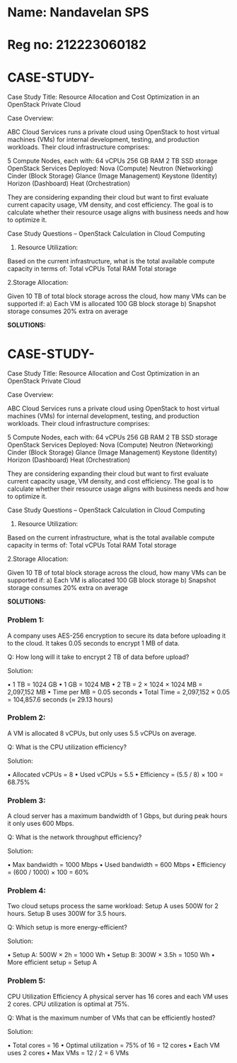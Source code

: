 # Name: Nandavelan SPS

# Reg no: 212223060182


# CASE-STUDY-

Case Study Title: Resource Allocation and Cost Optimization in an OpenStack Private Cloud

Case Overview:

ABC Cloud Services runs a private cloud using OpenStack to host virtual machines (VMs) for internal development, testing, and production workloads. Their cloud infrastructure comprises:

5 Compute Nodes, each with:
64 vCPUs
256 GB RAM
2 TB SSD storage
OpenStack Services Deployed:
Nova (Compute)
Neutron (Networking)
Cinder (Block Storage)
Glance (Image Management)
Keystone (Identity)
Horizon (Dashboard)
Heat (Orchestration)

They are considering expanding their cloud but want to first evaluate current capacity usage, VM density, and cost efficiency. The goal is to calculate whether their resource usage aligns with business needs and how to optimize it.

Case Study Questions – OpenStack Calculation in Cloud Computing

1. Resource Utilization:

Based on the current infrastructure, what is the total available compute capacity in terms of:
Total vCPUs
Total RAM
Total storage

2.Storage Allocation:

Given 10 TB of total block storage across the cloud, how many VMs can be supported if:
a) Each VM is allocated 100 GB block storage
b) Snapshot storage consumes 20% extra on average

**SOLUTIONS:**

# CASE-STUDY-

Case Study Title: Resource Allocation and Cost Optimization in an OpenStack Private Cloud

Case Overview:

ABC Cloud Services runs a private cloud using OpenStack to host virtual machines (VMs) for internal development, testing, and production workloads. Their cloud infrastructure comprises:

5 Compute Nodes, each with:
64 vCPUs
256 GB RAM
2 TB SSD storage
OpenStack Services Deployed:
Nova (Compute)
Neutron (Networking)
Cinder (Block Storage)
Glance (Image Management)
Keystone (Identity)
Horizon (Dashboard)
Heat (Orchestration)

They are considering expanding their cloud but want to first evaluate current capacity usage, VM density, and cost efficiency. The goal is to calculate whether their resource usage aligns with business needs and how to optimize it.

Case Study Questions – OpenStack Calculation in Cloud Computing

1. Resource Utilization:

Based on the current infrastructure, what is the total available compute capacity in terms of:
Total vCPUs
Total RAM
Total storage

2.Storage Allocation:

Given 10 TB of total block storage across the cloud, how many VMs can be supported if:
a) Each VM is allocated 100 GB block storage
b) Snapshot storage consumes 20% extra on average

**SOLUTIONS:**
 ### Problem 1:

 A company uses AES-256 encryption to secure its data before
 uploading it to the cloud. It takes 0.05 seconds to encrypt 1 MB of data.

 Q: How long will it take to encrypt 2 TB of data before upload?

 Solution:

 • 1 TB = 1024 GB
 • 1 GB = 1024 MB
 • 2 TB = 2 × 1024 × 1024 MB = 2,097,152 MB
 • Time per MB = 0.05 seconds
 • Total Time = 2,097,152 × 0.05 = 104,857.6 seconds (≈ 29.13 hours)

 ### Problem 2:
 
 A VM is allocated 8 vCPUs, but only uses 5.5 vCPUs on average.

Q: What is the CPU utilization efficiency?

 Solution:

 • Allocated vCPUs = 8
 • Used vCPUs = 5.5
 • Efficiency = (5.5 / 8) × 100 = 68.75%
 
### Problem 3:

 A cloud server has a maximum bandwidth of 1 Gbps, but during peak
 hours it only uses 600 Mbps.
 
 Q: What is the network throughput efficiency?
 
 Solution:
 
 • Max bandwidth = 1000 Mbps
 • Used bandwidth = 600 Mbps
 • Efficiency = (600 / 1000) × 100 = 60%
 
### Problem 4:

 Two cloud setups process the same workload:
 Setup A uses 500W for 2 hours.
 Setup B uses 300W for 3.5 hours.
 
Q: Which setup is more energy-efficient?

 Solution:
 
 • Setup A: 500W × 2h = 1000 Wh
 • Setup B: 300W × 3.5h = 1050 Wh
 • More efficient setup = Setup A
 
### Problem 5:

 CPU Utilization Efficiency
 A physical server has 16 cores and each VM uses 2 cores. CPU
 utilization is optimal at 75%.
 
 Q: What is the maximum number of VMs that can be efficiently
 hosted?
 
 Solution:
 
 • Total cores = 16
 • Optimal utilization = 75% of 16 = 12 cores
 • Each VM uses 2 cores
 • Max VMs = 12 / 2 = 6 VMs
